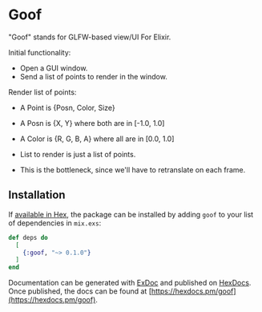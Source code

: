 # Goof

"Goof" stands for GLFW-based view/UI For Elixir.

Initial functionality:

 - Open a GUI window.
 - Send a list of points to render in the window.

Render list of points:

 - A Point is {Posn, Color, Size}
 - A Posn is {X, Y} where both are in [-1.0, 1.0]
 - A Color is {R, G, B, A} where all are in [0.0, 1.0]

 - List to render is just a list of points.
 - This is the bottleneck, since we'll have to retranslate on
   each frame.

## Installation

If [available in Hex](https://hex.pm/docs/publish), the package can be installed
by adding `goof` to your list of dependencies in `mix.exs`:

```elixir
def deps do
  [
    {:goof, "~> 0.1.0"}
  ]
end
```

Documentation can be generated with [ExDoc](https://github.com/elixir-lang/ex_doc)
and published on [HexDocs](https://hexdocs.pm). Once published, the docs can
be found at [https://hexdocs.pm/goof](https://hexdocs.pm/goof).

